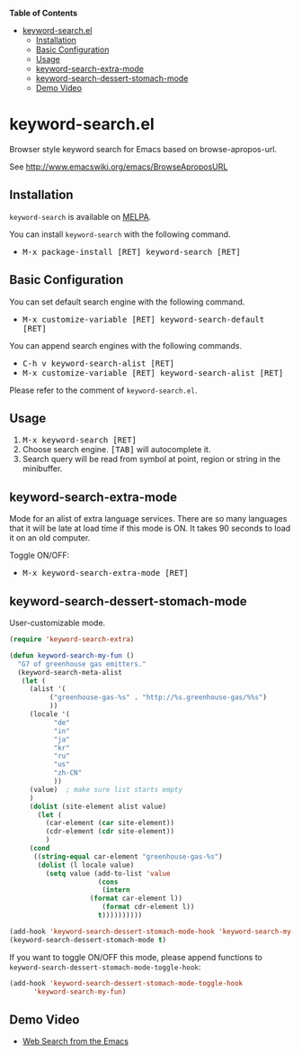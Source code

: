 <!-- markdown-toc start - Don't edit this section. Run M-x markdown-toc-generate-toc again -->
**Table of Contents**

- [keyword-search.el](#keyword-searchel)
    - [Installation](#installation)
    - [Basic Configuration](#basic-configuration)
    - [Usage](#usage)
    - [keyword-search-extra-mode](#keyword-search-extra-mode)
    - [keyword-search-dessert-stomach-mode](#keyword-search-dessert-stomach-mode)
    - [Demo Video](#demo-video)

<!-- markdown-toc end -->


keyword-search.el
=================

Browser style keyword search for Emacs based on browse-apropos-url.

See <http://www.emacswiki.org/emacs/BrowseAproposURL>

Installation
------------

`keyword-search` is available on [MELPA](http://melpa.org).

You can install `keyword-search` with the following command.

* <kbd>M-x package-install [RET] keyword-search [RET]</kbd>

Basic Configuration
-------------------

You can set default search engine with the following command.

* <kbd>M-x customize-variable [RET] keyword-search-default [RET]</kbd>

You can append search engines with the following commands.

* <kbd>C-h v keyword-search-alist [RET]</kbd>
* <kbd>M-x customize-variable [RET] keyword-search-alist [RET]</kbd>

Please refer to the comment of `keyword-search.el`.

Usage
-----

1. <kbd>M-x keyword-search [RET]</kbd>
2. Choose search engine. <kbd>[TAB]</kbd> will autocomplete it.
3. Search query will be read from symbol at point, region or string in the minibuffer.

keyword-search-extra-mode
-------------------------

Mode for an alist of extra language services.
There are so many languages that it will be late at load time
if this mode is ON.
It takes 90 seconds to load it on an old computer.

Toggle ON/OFF:

* <kbd>M-x keyword-search-extra-mode [RET]</kbd>

keyword-search-dessert-stomach-mode
-----------------------------------

User-customizable mode.

```lisp
(require 'keyword-search-extra)

(defun keyword-search-my-fun ()
  "G7 of greenhouse gas emitters."
  (keyword-search-meta-alist
   (let (
	 (alist '(
		  ("greenhouse-gas-%s" . "http://%s.greenhouse-gas/%%s")
		  ))
	 (locale '(
		   "de"
		   "in"
		   "ja"
		   "kr"
		   "ru"
		   "us"
		   "zh-CN"
		   ))
	 (value)  ; make sure list starts empty
	 )
     (dolist (site-element alist value)
       (let (
	     (car-element (car site-element))
	     (cdr-element (cdr site-element))
	     )
	 (cond
	  ((string-equal car-element "greenhouse-gas-%s")
	   (dolist (l locale value)
	     (setq value (add-to-list 'value
				      (cons
				       (intern
					(format car-element l))
				       (format cdr-element l))
				      t))))))))))

(add-hook 'keyword-search-dessert-stomach-mode-hook 'keyword-search-my-fun nil)
(keyword-search-dessert-stomach-mode t)
```

If you want to toggle ON/OFF this mode, please append functions to
```keyword-search-dessert-stomach-mode-toggle-hook```:

```lisp
(add-hook 'keyword-search-dessert-stomach-mode-toggle-hook
	  'keyword-search-my-fun)
```

Demo Video
----------

* [Web Search from the Emacs](https://www.youtube.com/watch?v=IU4omPkG91M)
